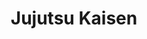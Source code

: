 ---
layout: lecteur.njk
tags : jjk

title : Jujutsu Kaisen
episode : 5
saison : 1
iframe : https://streamtape.com/e/ZkZ6YJz2XpfqD1Z/40f61d4613ebd741f31d267b40cdddb8.mp4

cc :  VostFr
---